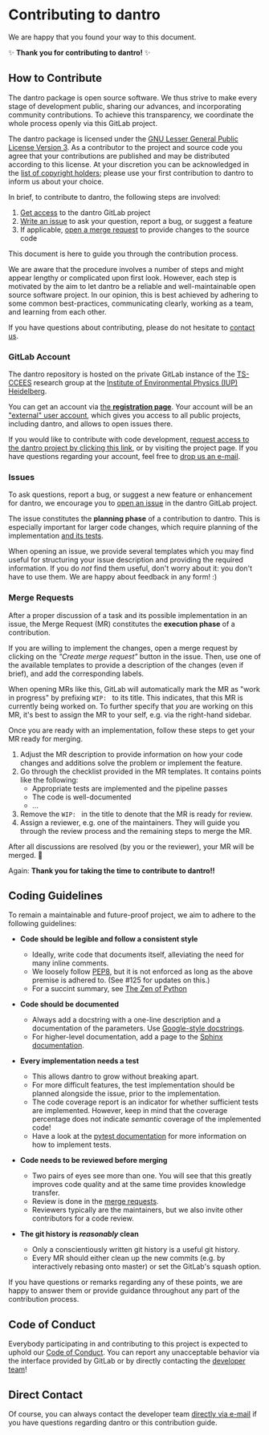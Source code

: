 # Contributing to dantro

We are happy that you found your way to this document.

:sparkles: **Thank you for contributing to dantro!** :sparkles:


## How to Contribute

The dantro package is open source software.
We thus strive to make every stage of development public, sharing our advances, and incorporating community contributions.
To achieve this transparency, we coordinate the whole process openly via this GitLab project.

The dantro package is licensed under the [GNU Lesser General Public License Version 3](https://www.gnu.org/licenses/lgpl-3.0.en.html).
As a contributor to the project and source code you agree that your contributions are published and may be distributed according to this license.
At your discretion you can be acknowledged in the [list of copyright holders](README.md#copyright-holders); please use your first contribution to dantro to inform us about your choice.

In brief, to contribute to dantro, the following steps are involved:

1. [Get access](#gitlab-account) to the dantro GitLab project
1. [Write an issue](#issues) to ask your question, report a bug, or suggest a feature
1. If applicable, [open a merge request](#merge-requests) to provide changes to the source code

This document is here to guide you through the contribution process.

We are aware that the procedure involves a number of steps and might appear lengthy or complicated upon first look.
However, each step is motivated by the aim to let dantro be a reliable and well-maintainable open source software project.
In our opinion, this is best achieved by adhering to some common best-practices, communicating clearly, working as a team, and learning from each other.

If you have questions about contributing, please do not hesitate to [contact us](#direct-contact).


### GitLab Account

The dantro repository is hosted on the private GitLab instance of the [TS-CCEES][ts_hp] research group at the [Institute of Environmental Physics (IUP) Heidelberg][iup_hp].

You can get an account via [the **registration page**](https://ts-gitlab.iup.uni-heidelberg.de/users/sign_in).
Your account will be an ["external" user account][ext_user], which gives you access to all public projects, including dantro, and allows to open issues there.

If you would like to contribute with code development, [request access to the dantro project by clicking this link][request_access], or by visiting the project page.
If you have questions regarding your account, feel free to [drop us an e-mail][devmail].


### Issues

To ask questions, report a bug, or suggest a new feature or enhancement for dantro, we encourage you to [open an issue][new_issue] in the dantro GitLab project.

The issue constitutes the **planning phase** of a contribution to dantro.
This is especially important for larger code changes, which require planning of the implementation [and its tests](#coding-guidelines).

When opening an issue, we provide several templates which you may find useful for structuring your issue description and providing the required information.
If you do *not* find them useful, don't worry about it: you don't have to use them.
We are happy about feedback in any form! :)


### Merge Requests

After a proper discussion of a task and its possible implementation in an issue, the Merge Request (MR) constitutes the **execution phase** of a contribution.

If you are willing to implement the changes, open a merge request by clicking on the *"Create merge request"* button in the issue.
Then, use one of the available templates to provide a description of the changes (even if brief), and add the corresponding labels.

When opening MRs like this, GitLab will automatically mark the MR as "work in progress" by prefixing `WIP: ` to its title.
This indicates, that this MR is currently being worked on.
To further specify that *you* are working on this MR, it's best to assign the MR to your self, e.g. via the right-hand sidebar.

Once you are ready with an implementation, follow these steps to get your MR ready for merging.

1. Adjust the MR description to provide information on how your code changes and additions solve the problem or implement the feature.
1. Go through the checklist provided in the MR templates. It contains points like the following:
    - Appropriate tests are implemented and the pipeline passes
    - The code is well-documented
    - ...
1. Remove the `WIP: ` in the title to denote that the MR is ready for review.
1. Assign a reviewer, e.g. one of the maintainers. They will guide you through the review process and the remaining steps to merge the MR.

After all discussions are resolved (by you or the reviewer), your MR will be merged. :tada:

Again: **Thank you for taking the time to contribute to dantro!!**


## Coding Guidelines

To remain a maintainable and future-proof project, we aim to adhere to the following guidelines:

- **Code should be legible and follow a consistent style**
    - Ideally, write code that documents itself, alleviating the need for many inline comments.
    - We loosely follow [PEP8][pep8], but it is not enforced as long as the above premise is adhered to. (See #125 for updates on this.)
    - For a succint summary, see [The Zen of Python][zen]

- **Code should be documented**
    - Always add a docstring with a one-line description and a documentation of the parameters. Use [Google-style docstrings][google_docstrings].
    - For higher-level documentation, add a page to the [Sphinx documentation](doc/).

- **Every implementation needs a test**
    - This allows dantro to grow without breaking apart.
    - For more difficult features, the test implementation should be planned alongside the issue, prior to the implementation.
    - The code coverage report is an indicator for whether sufficient tests are implemented. However, keep in mind that the coverage percentage does not indicate *semantic* coverage of the implemented code!
    - Have a look at the [pytest documentation][pytest] for more information on how to implement tests.

- **Code needs to be reviewed before merging**
    - Two pairs of eyes see more than one. You will see that this greatly improves code quality and at the same time provides knowledge transfer.
    - Review is done in the [merge requests](#merge-requests).
    - Reviewers typically are the maintainers, but we also invite other contributors for a code review.

- **The git history is *reasonably* clean**
    - Only a conscientiously written git history is a useful git history.
    - Every MR should either clean up the new commits (e.g. by interactively rebasing onto master) or set the GitLab's squash option.

If you have questions or remarks regarding any of these points, we are happy to answer them or provide guidance throughout any part of the contribution process.


## Code of Conduct

Everybody participating in and contributing to this project is expected to uphold our [Code of Conduct](CODE_OF_CONDUCT.md).
You can report any unacceptable behavior via the interface provided by GitLab or by directly contacting the [developer team][devmail]!


## Direct Contact

Of course, you can always contact the developer team [directly via e-mail][devmail] if you have questions regarding dantro or this contribution guide.

[devmail]: mailto:dantro-dev@iup.uni-heidelberg.de
[ts_hp]: https://ts.iup.uni-heidelberg.de/
[iup_hp]: https://www.iup.uni-heidelberg.de/
[ext_user]: https://docs.gitlab.com/ee/user/permissions.html#external-users-core-only
[dantro_project]: https://ts-gitlab.iup.uni-heidelberg.de/utopia/dantro
[request_access]: https://ts-gitlab.iup.uni-heidelberg.de/utopia/dantro/-/project_members/request_access
[new_issue]: https://ts-gitlab.iup.uni-heidelberg.de/utopia/dantro/issues/new?issue
[pep8]: https://www.python.org/dev/peps/pep-0008/
[zen]: https://www.python.org/dev/peps/pep-0020/
[google_docstrings]: https://www.sphinx-doc.org/en/master/usage/extensions/example_google.html#example-google
[pytest]: https://docs.pytest.org/en/latest/contents.html
